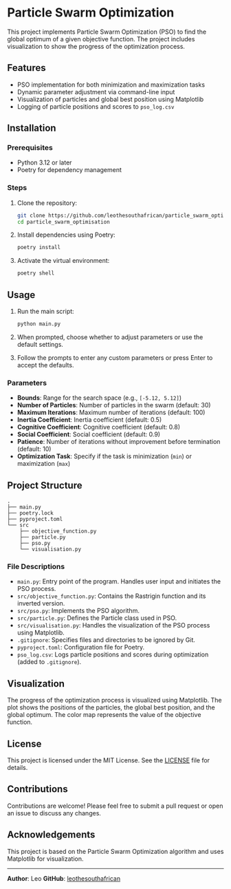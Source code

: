 # Particle Swarm Optimization

This project implements Particle Swarm Optimization (PSO) to find the global optimum of a given objective function. The project includes visualization to show the progress of the optimization process.

## Features

- PSO implementation for both minimization and maximization tasks
- Dynamic parameter adjustment via command-line input
- Visualization of particles and global best position using Matplotlib
- Logging of particle positions and scores to `pso_log.csv`

## Installation

### Prerequisites

- Python 3.12 or later
- Poetry for dependency management

### Steps

1. Clone the repository:

   ```bash
   git clone https://github.com/leothesouthafrican/particle_swarm_optimisation.git
   cd particle_swarm_optimisation
   ```

2. Install dependencies using Poetry:

   ```bash
   poetry install
   ```

3. Activate the virtual environment:

   ```bash
   poetry shell
   ```

## Usage

1. Run the main script:

   ```bash
   python main.py
   ```

2. When prompted, choose whether to adjust parameters or use the default settings.

3. Follow the prompts to enter any custom parameters or press Enter to accept the defaults.

### Parameters

- **Bounds**: Range for the search space (e.g., `[-5.12, 5.12]`)
- **Number of Particles**: Number of particles in the swarm (default: 30)
- **Maximum Iterations**: Maximum number of iterations (default: 100)
- **Inertia Coefficient**: Inertia coefficient (default: 0.5)
- **Cognitive Coefficient**: Cognitive coefficient (default: 0.8)
- **Social Coefficient**: Social coefficient (default: 0.9)
- **Patience**: Number of iterations without improvement before termination (default: 10)
- **Optimization Task**: Specify if the task is minimization (`min`) or maximization (`max`)

## Project Structure

```plaintext
.
├── main.py
├── poetry.lock
├── pyproject.toml
└── src
    ├── objective_function.py
    ├── particle.py
    ├── pso.py
    └── visualisation.py
```

### File Descriptions

- `main.py`: Entry point of the program. Handles user input and initiates the PSO process.
- `src/objective_function.py`: Contains the Rastrigin function and its inverted version.
- `src/pso.py`: Implements the PSO algorithm.
- `src/particle.py`: Defines the Particle class used in PSO.
- `src/visualisation.py`: Handles the visualization of the PSO process using Matplotlib.
- `.gitignore`: Specifies files and directories to be ignored by Git.
- `pyproject.toml`: Configuration file for Poetry.
- `pso_log.csv`: Logs particle positions and scores during optimization (added to `.gitignore`).

## Visualization

The progress of the optimization process is visualized using Matplotlib. The plot shows the positions of the particles, the global best position, and the global optimum. The color map represents the value of the objective function.

## License

This project is licensed under the MIT License. See the [LICENSE](LICENSE) file for details.

## Contributions

Contributions are welcome! Please feel free to submit a pull request or open an issue to discuss any changes.

## Acknowledgements

This project is based on the Particle Swarm Optimization algorithm and uses Matplotlib for visualization.

---

**Author**: Leo
**GitHub**: [leothesouthafrican](https://github.com/leothesouthafrican)